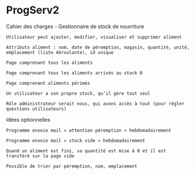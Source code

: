 # ProgServ2
Cahier des charges - Gestionnaire de stock de nourriture 

 

    Utilisateur peut ajouter, modifier, visualiser et supprimer aliment 

    Attributs aliment : nom, date de péremption, magasin, quantité, unité, emplacement (liste déroulante), id unique 

    Page comprenant tous les aliments 

    Page comprenant tous les aliments arrivés au stock 0 

    Page comprenant aliments périmés 

    Un utilisateur a son propre stock, qu’il gère tout seul 

    Rôle administrateur serait nous, qui avons accès à tout (pour régler questions utilisateurs) 

 

 

Idées optionnelles 

    Programme envoie mail « attention péremption » hebdomadairement 

    Programme envoie mail « stock vide » hebdomadairement 

    Quand un aliment est fini, sa quantité est mise à 0 et il est transféré sur la page vide 

    Possible de trier par péremption, nom, emplacement 
